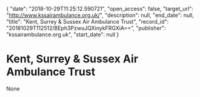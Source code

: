 {
  "date": "2018-10-29T11:25:12.590721", 
  "open_access": false, 
  "target_url": "http://www.kssairambulance.org.uk/", 
  "description": null, 
  "end_date": null, 
  "title": "Kent, Surrey & Sussex Air Ambulance Trust", 
  "record_id": "20181029T112512/BEph3PzwuJQXinykFRGXiA==", 
  "publisher": "kssairambulance.org.uk", 
  "start_date": null
}

# Kent, Surrey & Sussex Air Ambulance Trust

None